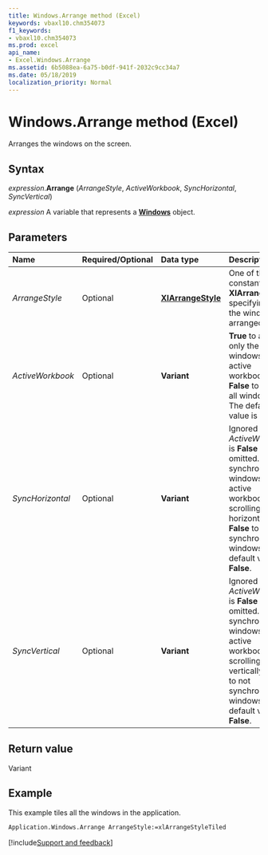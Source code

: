```yaml
---
title: Windows.Arrange method (Excel)
keywords: vbaxl10.chm354073
f1_keywords:
- vbaxl10.chm354073
ms.prod: excel
api_name:
- Excel.Windows.Arrange
ms.assetid: 6b5088ea-6a75-b0df-941f-2032c9cc34a7
ms.date: 05/18/2019
localization_priority: Normal
---
```



# Windows.Arrange method (Excel)

Arranges the windows on the screen.


## Syntax

_expression_.**Arrange** (_ArrangeStyle_, _ActiveWorkbook_, _SyncHorizontal_, _SyncVertical_)

_expression_ A variable that represents a **[Windows](Excel.Windows.md)** object.


## Parameters

|Name|Required/Optional|Data type|Description|
|:-----|:-----|:-----|:-----|
| _ArrangeStyle_|Optional| **[XlArrangeStyle](Excel.XlArrangeStyle.md)**|One of the constants of **XlArrangeStyle** specifying how the windows are arranged.|
| _ActiveWorkbook_|Optional| **Variant**| **True** to arrange only the visible windows of the active workbook. **False** to arrange all windows. The default value is **False**.|
| _SyncHorizontal_|Optional| **Variant**|Ignored if _ActiveWorkbook_ is **False** or omitted. **True** to synchronize the windows of the active workbook when scrolling horizontally. **False** to not synchronize the windows. The default value is **False**.|
| _SyncVertical_|Optional| **Variant**|Ignored if _ActiveWorkbook_ is **False** or omitted. **True** to synchronize the windows of the active workbook when scrolling vertically. **False** to not synchronize the windows. The default value is **False**.|

## Return value

Variant

## Example

This example tiles all the windows in the application.

```vb
Application.Windows.Arrange ArrangeStyle:=xlArrangeStyleTiled
```



[!include[Support and feedback](~/includes/feedback-boilerplate.md)]